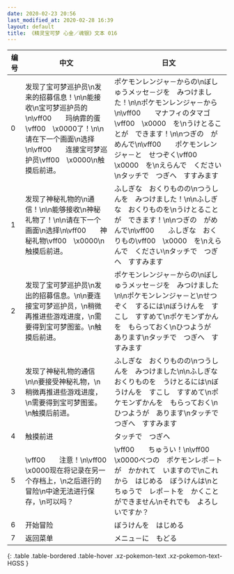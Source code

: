 ```yaml
---
date: 2020-02-23 20:56
last_modified_at: 2020-02-28 16:39
layout: default
title: 《精灵宝可梦 心金／魂银》文本 016
---
```

| 编号 | 中文 | 日文 |
| ---- | ---- | ---- |
| 0 | 发现了宝可梦巡护员\n发来的招募信息！\n\n能接收\n宝可梦巡护员的\n\vff00　　玛纳霏的蛋\vff00　\x0000了！\n\n请在下一个画面\n选择\n\vff00　　连接宝可梦巡护员\vff00　\x0000\n触摸后前进。 | ポケモンレンジャ－からの\nぼしゅうメッセ－ジを　みつけました！\n\nポケモンレンジャ－から\n\vff00　　マナフィのタマゴ\vff00　\x0000　を\nうけとることが　できます！\n\nつぎの　がめんで\n\vff00　　ポケモンレンジャ－と　せつぞく\vff00　\x0000　を\nえらんで　ください\nタッチで　つぎへ　すすみます |
| 1 | 发现了神秘礼物的\n通信！\n\n能够接收\n神秘礼物了！\n\n请在下一个画面\n选择\n\vff00　　神秘礼物\vff00　\x0000\n触摸后前进。 | ふしぎな　おくりものの\nつうしんを　みつけました！\n\nふしぎな　おくりものを\nうけとることが　できます！\n\nつぎの　がめんで\n\vff00　　ふしぎな　おくりもの\vff00　\x0000　を\nえらんで　ください\nタッチで　つぎへ　すすみます |
| 2 | 发现了宝可梦巡护员\n发出的招募信息。\n\n要连接宝可梦巡护员，\n稍微再推进些游戏进度，\n需要得到宝可梦图鉴。\n触摸后前进。 | ポケモンレンジャ－からの\nぼしゅうメッセ－ジを　みつけました\n\nポケモンレンジャ－と\nせつぞく　するには\nぼうけんを　すこし　すすめて\nポケモンずかんを　もらっておく\nひつようが　あります\nタッチで　つぎへ　すすみます |
| 3 | 发现了神秘礼物的通信\n\n要接受神秘礼物，\n稍微再推进些游戏进度，\n需要得到宝可梦图鉴。\n触摸后前进。 | ふしぎな　おくりものの\nつうしんを　みつけました\n\nふしぎな　おくりものを　うけとるには\nぼうけんを　すこし　すすめて\nポケモンずかんを　もらっておく\nひつようが　あります\nタッチで　つぎへ　すすみます |
| 4 | 触摸前进 | タッチで　つぎへ |
| 5 | \vff00　　注意！\n\vff00　\x0000现在将记录在另一个存档上，\n之后进行的冒险\n中途无法进行保存，\n可以吗？ | \vff00　　ちゅうい！\n\vff00　\x0000べつの　ポケモンレポ－トが　かかれて　いますので\nこれから　はじめる　ぼうけんは\nとちゅうで　レポ－トを　かくことができません\nそれでも　よろしいですか？ |
| 6 | 开始冒险 | ぼうけんを　はじめる |
| 7 | 返回菜单 | メニュ－に　もどる |
{: .table .table-bordered .table-hover .xz-pokemon-text .xz-pokemon-text-HGSS }